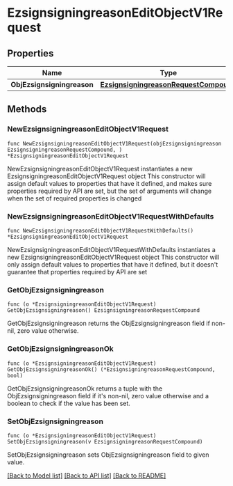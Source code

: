 # EzsignsigningreasonEditObjectV1Request

## Properties

Name | Type | Description | Notes
------------ | ------------- | ------------- | -------------
**ObjEzsignsigningreason** | [**EzsignsigningreasonRequestCompound**](EzsignsigningreasonRequestCompound.md) |  | 

## Methods

### NewEzsignsigningreasonEditObjectV1Request

`func NewEzsignsigningreasonEditObjectV1Request(objEzsignsigningreason EzsignsigningreasonRequestCompound, ) *EzsignsigningreasonEditObjectV1Request`

NewEzsignsigningreasonEditObjectV1Request instantiates a new EzsignsigningreasonEditObjectV1Request object
This constructor will assign default values to properties that have it defined,
and makes sure properties required by API are set, but the set of arguments
will change when the set of required properties is changed

### NewEzsignsigningreasonEditObjectV1RequestWithDefaults

`func NewEzsignsigningreasonEditObjectV1RequestWithDefaults() *EzsignsigningreasonEditObjectV1Request`

NewEzsignsigningreasonEditObjectV1RequestWithDefaults instantiates a new EzsignsigningreasonEditObjectV1Request object
This constructor will only assign default values to properties that have it defined,
but it doesn't guarantee that properties required by API are set

### GetObjEzsignsigningreason

`func (o *EzsignsigningreasonEditObjectV1Request) GetObjEzsignsigningreason() EzsignsigningreasonRequestCompound`

GetObjEzsignsigningreason returns the ObjEzsignsigningreason field if non-nil, zero value otherwise.

### GetObjEzsignsigningreasonOk

`func (o *EzsignsigningreasonEditObjectV1Request) GetObjEzsignsigningreasonOk() (*EzsignsigningreasonRequestCompound, bool)`

GetObjEzsignsigningreasonOk returns a tuple with the ObjEzsignsigningreason field if it's non-nil, zero value otherwise
and a boolean to check if the value has been set.

### SetObjEzsignsigningreason

`func (o *EzsignsigningreasonEditObjectV1Request) SetObjEzsignsigningreason(v EzsignsigningreasonRequestCompound)`

SetObjEzsignsigningreason sets ObjEzsignsigningreason field to given value.



[[Back to Model list]](../README.md#documentation-for-models) [[Back to API list]](../README.md#documentation-for-api-endpoints) [[Back to README]](../README.md)


